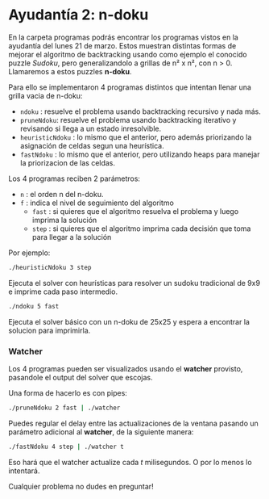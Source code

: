 # Ayudantía 2: n-doku

En la carpeta programas podrás encontrar los programas vistos en la ayudantía del lunes 21 de marzo. Estos muestran distintas formas de mejorar el algoritmo de backtracking usando como ejemplo el conocido puzzle _Sudoku_, pero generalizandolo a grillas de n² x n², con n > 0. Llamaremos a estos puzzles **n-doku**.

Para ello se implementaron 4 programas distintos que intentan llenar una grilla vacia de n-doku:

* `ndoku` : resuelve el problema usando backtracking recursivo y nada más.
* `pruneNdoku`: resuelve el problema usando backtracking iterativo y revisando si llega a un estado inresolvible.
* `heuristicNdoku` : lo mismo que el anterior, pero además priorizando la asignación de celdas segun una heurística.
* `fastNdoku` : lo mismo que el anterior, pero utilizando heaps para manejar la priorizacion de las celdas.

Los 4 programas reciben 2 parámetros:

* `n` : el orden n del n-doku.
* `f` : indica el nivel de seguimiento del algoritmo
  * `fast` : si quieres que el algoritmo resuelva el problema y luego imprima la solución
  * `step` : si quieres que el algoritmo imprima cada decisión que toma para llegar a la solución

Por ejemplo:

```sh
./heuristicNdoku 3 step
```

Ejecuta el solver con heurísticas para resolver un sudoku tradicional de 9x9 e imprime cada paso intermedio.

```sh
./ndoku 5 fast
```

Ejecuta el solver básico con un n-doku de 25x25 y espera a encontrar la solucion para imprimirla.

### Watcher

Los 4 programas pueden ser visualizados usando el **watcher** provisto, pasandole el output del solver que escojas.

Una forma de hacerlo es con pipes:

```sh
./pruneNdoku 2 fast | ./watcher
```

Puedes regular el delay entre las actualizaciones de la ventana pasando un parámetro adicional al **watcher**, de la siguiente manera:

```sh
./fastNdoku 4 step | ./watcher t
```
Eso hará que el watcher actualize cada _t_ milisegundos. O por lo menos lo intentará.

Cualquier problema no dudes en preguntar!

